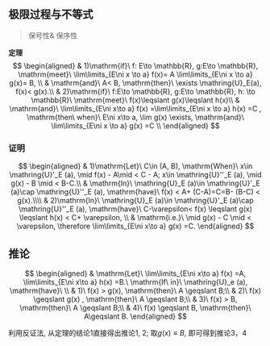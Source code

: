 ## 极限过程与不等式
> 保号性& 保序性

**定理** 
$$
\begin{aligned}
	& 1)\mathrm{if}\ f: E\to \mathbb{R}, g:E\to \mathbb{R}, \mathrm{meet}\ \lim\limits_{E\ni x \to a} f(x)= A \lim\limits_{E\ni x \to a} g(x)= B, \\
	& \mathrm{and}\ A< B, \mathrm{then}\ \exists \mathring{U}_E(a), f(x)< g(x).\\
	& 2)\mathrm{if}\ f:E\to \mathbb{R}, g:E\to \mathbb{R}, h: \to \mathbb{R}\ \mathrm{meet}\ f(x)\leqslant g(x)\leqslant h(x)\\
	& \mathrm{and}\ \lim\limits_{E\ni x\to a} f(x) =\lim\limits_{E\ni x \to a} h(x) =C , \mathrm{then\ when}\ E\ni x\to a, \lim g(x) \exists, \mathrm{and}\ \lim\limits_{E\ni x \to a} g(x) =C \\
\end{aligned}
$$

### 证明 ###
$$
\begin{aligned}
	& 1)\mathrm{Let}\ C\in (A, B), \mathrm{When}\ x\in \mathring{U}'_E (a), \mid f(x) - A\mid < C - A; x\in \mathring{U}''_E (a), \mid g(x) - B \mid < B-C.\\
	& \mathrm{In}\ \mathring{U}_E (a)\in  \mathring{U}'_E (a)\cap \mathring{U}''_E (a), \mathrm{have}\ f(x) < A+ (C-A)=C=B- (B-C) < g(x).\\\\
	& 2)\mathrm{In}\ \mathring{U}_E (a)\in  \mathring{U}'_E (a)\cap \mathring{U}''_E (a), \mathrm{have}\ C-\varepsilon< f(x) \leqslant g(x) \leqslant h(x) < C+ \varepsilon, \\
	& \mathrm{i.e.}\ \mid g(x) - C \mid < \varepsilon, \therefore \lim\limits_{E\ni x\to a} g(x) =C. 
\end{aligned}
$$

## 推论 ##
$$
\begin{aligned}
	& \mathrm{Let}\ \lim\limits_{E\ni x\to a} f(x) =A, \lim\limits_{E\ni x\to a} h(x) =B.\ \mathrm{If\ in}\  \mathring{U}_e (a), \mathrm{have}\ \\
	& 1)\ f(x) > g(x), \mathrm{then}\ A \geqslant B;\\
	& 2)\ f(x) \geqslant g(x) , \mathrm{then}\ A \geqslant B;\\
	& 3)\ f(x) > B, \mathrm{then}\ A \geqslant B;\\
	& 4)\ f(x) \geqslant B, \mathrm{then}\ A\geqslant B.
\end{aligned}
$$

利用反证法, 从定理的结论1直接得出推论1, 2; 取$g(x) \equiv B$, 即可得到推论3，4
